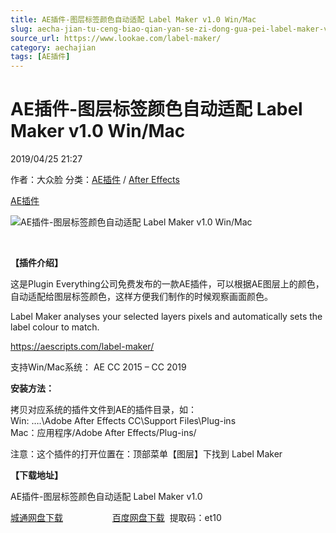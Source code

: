 ```yaml
---
title: AE插件-图层标签颜色自动适配 Label Maker v1.0 Win/Mac
slug: aecha-jian-tu-ceng-biao-qian-yan-se-zi-dong-gua-pei-label-maker-v1-0-win-mac
source_url: https://www.lookae.com/label-maker/
category: aechajian
tags: [AE插件]
---
```

# AE插件-图层标签颜色自动适配 Label Maker v1.0 Win/Mac

2019/04/25 21:27

作者：大众脸
分类：[AE插件](https://www.lookae.com/after-effects/aechajian/) / [After Effects](https://www.lookae.com/after-effects/)

[AE插件](https://www.lookae.com/tag/ae%e6%8f%92%e4%bb%b6/)

![AE插件-图层标签颜色自动适配 Label Maker v1.0 Win/Mac](https://www.lookae.com/wp-content/uploads/2019/04/Label-Maker.jpg "AE插件-图层标签颜色自动适配 Label Maker v1.0 Win/Mac-LookAE.com")

﻿

**【插件介绍】**

这是Plugin Everything公司免费发布的一款AE插件，可以根据AE图层上的颜色，自动适配给图层标签颜色，这样方便我们制作的时候观察画面颜色。

Label Maker analyses your selected layers pixels and automatically sets the label colour to match.

https://aescripts.com/label-maker/

支持Win/Mac系统： AE CC 2015 – CC 2019

**安装方法：**

拷贝对应系统的插件文件到AE的插件目录，如：  
Win: ….\Adobe After Effects CC\Support Files\Plug-ins  
Mac：应用程序/Adobe After Effects/Plug-ins/

注意：这个插件的打开位置在：顶部菜单【图层】下找到 Label Maker

**【下载地址】**

AE插件-图层标签颜色自动适配 Label Maker v1.0

[城通网盘下载](https://lookae.ctfile.com/fs/680462-368340178)                    [百度网盘下载](https://pan.baidu.com/s/1IYbpyu60n9iT4M_5oq7JTw)  提取码：et10
